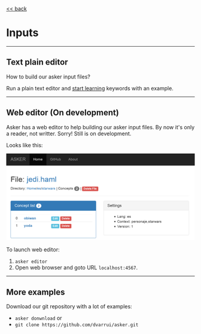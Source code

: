 
[<< back](../../README.md)

# Inputs

---

## Text plain editor

How to build our asker input files?

Run a plain text editor and [start learning](learn.md) keywords with an example.

---

## Web editor (On development)

Asker has a web editor to help building our asker input files.
By now it's only a reader, not writter. Sorry! Still is on development.

Looks like this:

![](../images/web-editor.png)

To launch web editor:
1. `asker editor`
1. Open web browser and goto URL `localhost:4567`.

---

## More examples

Download our git repository with a lot of examples:
* `asker donwnload` or
* `git clone https://github.com/dvarrui/asker.git`
